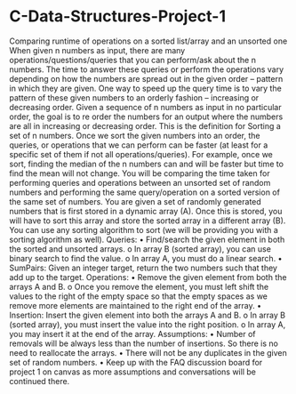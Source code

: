# C-Data-Structures-Project-1
Comparing runtime of operations on a sorted list/array and an unsorted one
When given n numbers as input, there are many operations/questions/queries that you can
perform/ask about the n numbers. The time to answer these queries or perform the operations
vary depending on how the numbers are spread out in the given order – pattern in which they are
given. One way to speed up the query time is to vary the pattern of these given numbers to an
orderly fashion – increasing or decreasing order.
Given a sequence of n numbers as input in no particular order, the goal is to re order the numbers
for an output where the numbers are all in increasing or decreasing order. This is the definition
for Sorting a set of n numbers.
Once we sort the given numbers into an order, the queries, or operations that we can perform can
be faster (at least for a specific set of them if not all operations/queries). For example, once we
sort, finding the median of the n numbers can and will be faster but time to find the mean will
not change.
You will be comparing the time taken for performing queries and operations between an
unsorted set of random numbers and performing the same query/operation on a sorted version of
the same set of numbers.
You are given a set of randomly generated numbers that is first stored in a dynamic array (A).
Once this is stored, you will have to sort this array and store the sorted array in a different array
(B). You can use any sorting algorithm to sort (we will be providing you with a sorting algorithm
as well).
Queries:
• Find/search the given element in both the sorted and unsorted arrays.
o In array B (sorted array), you can use binary search to find the value.
o In array A, you must do a linear search.
• SumPairs: Given an integer target, return the two numbers such that they add up to the
target.
Operations:
• Remove the given element from both the arrays A and B.
o Once you remove the element, you must left shift the values to the right of the
empty space so that the empty spaces as we remove more elements are maintained
to the right end of the array.
• Insertion: Insert the given element into both the arrays A and B.
o In array B (sorted array), you must insert the value into the right position.
o In array A, you may insert it at the end of the array.
Assumptions:
• Number of removals will be always less than the number of insertions. So there is no
need to reallocate the arrays.
• There will not be any duplicates in the given set of random numbers.
• Keep up with the FAQ discussion board for project 1 on canvas as more assumptions and
conversations will be continued there.
